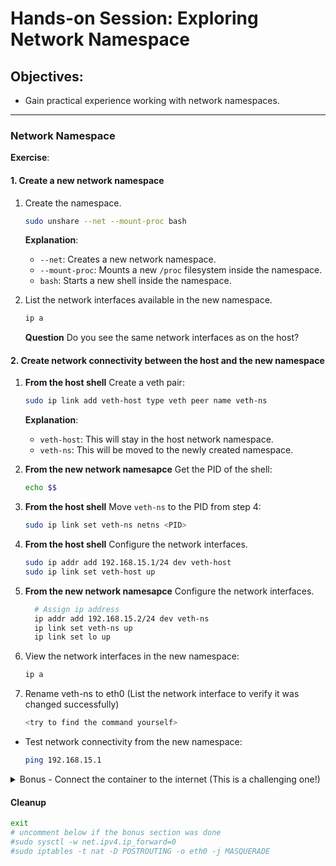 # Hands-on Session: Exploring Network Namespace

## Objectives:
- Gain practical experience working with network namespaces.

---

### Network Namespace

**Exercise**:

#### 1. Create a new network namespace
1. Create the  namespace.
   ```bash
   sudo unshare --net --mount-proc bash
   ```
   **Explanation**:
    - `--net`: Creates a new network namespace.
    - `--mount-proc`: Mounts a new `/proc` filesystem inside the namespace.
    - `bash`: Starts a new shell inside the namespace.

2. List the network interfaces available in the new namespace.
   ```bash
   ip a
   ```  
   **Question** Do you see the same network interfaces as on the host?

#### 2. Create network connectivity between the host and the new namespace
1. **From the host shell** Create a veth pair:
   ```bash
   sudo ip link add veth-host type veth peer name veth-ns
   ```

   **Explanation**:
    - `veth-host`: This will stay in the host network namespace.
    - `veth-ns`: This will be moved to the newly created namespace.

2. **From the new network namesapce** Get the PID of the shell:
   ```bash
   echo $$
   ```

3. **From the host shell** Move `veth-ns` to the PID from step 4:
   ```bash
   sudo ip link set veth-ns netns <PID>
   ```

4. **From the host shell** Configure the network interfaces.
   ```bash
   sudo ip addr add 192.168.15.1/24 dev veth-host
   sudo ip link set veth-host up
   ```
5. **From the new network namesapce** Configure the network interfaces.
   ```bash
     # Assign ip address
     ip addr add 192.168.15.2/24 dev veth-ns
     ip link set veth-ns up
     ip link set lo up
   ```
6. View the network interfaces in the new namespace:
   ```bash
   ip a
   ```
7. Rename veth-ns to eth0 (List the network interface to verify it was changed successfully)
   ```bash
   <try to find the command yourself>
   ```

- Test network connectivity from the new namespace:
   ```bash
   ping 192.168.15.1
   ```


<details>
  <summary>Bonus - Connect the container to the internet (This is a challenging one!)</summary>

- Setup the host:
   - **From the host shell**:
      ```bash
      sudo apt install iptables
      sudo sysctl -w net.ipv4.ip_forward=1
      sudo iptables -t nat -A POSTROUTING -o eth0 -j MASQUERADE
      ```
   <details>
     <summary>Add the missing command to the network namespace</summary>

  - **Inside the network namespace**
      ```bash
      <Put the missing command. if you give up you can find the command in the next section :)>
      ```
   </details>
   <details>
     <summary>Reveal the answer</summary>

   - **Inside the network namespace**
       ```bash
       ip route add default via 192.168.15.1
       ```
   </details>

2. **From the new network namesapce** Check connectivity to the internet:
    ```bash
    curl https://httpbin.org/ip
    ```
</details>

#### Cleanup

   ```bash
   exit
   # uncomment below if the bonus section was done
   #sudo sysctl -w net.ipv4.ip_forward=0
   #sudo iptables -t nat -D POSTROUTING -o eth0 -j MASQUERADE
   ```



